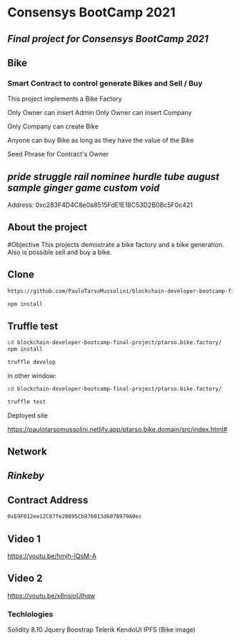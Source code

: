 # Consensys BootCamp 2021
## _Final project for Consensys BootCamp 2021_

## Bike 
### Smart Contract to control generate Bikes and Sell / Buy

This project implements a Bike Factory

Only Owner can insert Admin
Only Owner can insert Company

Only Company can create Bike

Anyone can buy Bike as long as they have the value of the Bike


Seed Phrase for Contract's Owner
## _pride struggle rail nominee hurdle tube august sample ginger game custom void_
Address: 0xc283F4D4C8e0a8515FdE1E18C53D2B0Bc5F0c421


## About the project

#Objective
This projects demostrate a bike factory and a bike generation.
Also is possible sell and buy a bike.

## Clone
```sh
https://github.com/PauloTarsoMussolini/blockchain-developer-bootcamp-final-project

npm install
```
## Truffle test
```sh
cd blockchain-developer-bootcamp-final-project/ptarso.bike.factory/
npm install

truffle develop
```
in other window:
```sh
cd blockchain-developer-bootcamp-final-project/ptarso.bike.factory/

truffle test
```

Deployed site

https://paulotarsomussolini.netlify.app/ptarso.bike.domain/src/index.html#

## Network

## _Rinkeby_

## Contract Address
```sh
0xE9F012ee12C87fe20895Cb976013d607B979A0ec
```

## Video 1
https://youtu.be/hmjh-lQsM-A

## Video 2
https://youtu.be/x8nsioUlhqw


### Techlologies
Solidity 8.10
Jquery
Boostrap
Telerik KendoUI
IPFS (Bike image)







